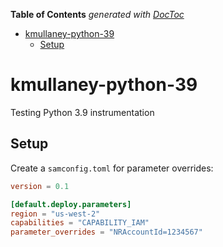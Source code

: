 <!-- START doctoc generated TOC please keep comment here to allow auto update -->
<!-- DON'T EDIT THIS SECTION, INSTEAD RE-RUN doctoc TO UPDATE -->
**Table of Contents**  *generated with [DocToc](https://github.com/thlorenz/doctoc)*

- [kmullaney-python-39](#kmullaney-python-39)
  - [Setup](#setup)

<!-- END doctoc generated TOC please keep comment here to allow auto update -->

# kmullaney-python-39

Testing Python 3.9 instrumentation

## Setup

Create a `samconfig.toml` for parameter overrides:

```toml
version = 0.1

[default.deploy.parameters]
region = "us-west-2"
capabilities = "CAPABILITY_IAM"
parameter_overrides = "NRAccountId=1234567"
```
